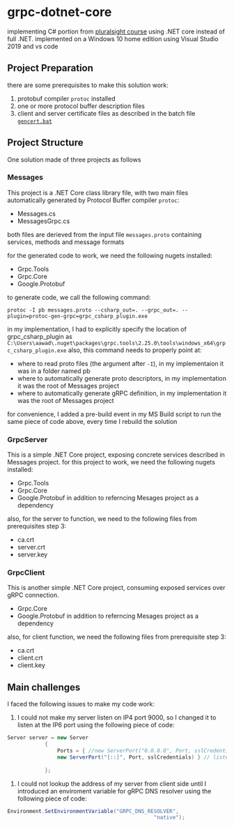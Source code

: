 # grpc-dotnet-core
implementing C# portion from [pluralsight course](https://app.pluralsight.com/library/courses/grpc-enhancing-application-communication/table-of-contents)
using .NET core instead of full .NET.
implemented on a Windows 10 home edition using Visual Studio 2019 and vs code 

## Project Preparation 
there are some prerequisites to make this solution work:
1. protobuf compiler `protoc` installed
2. one or more protocol buffer description files
3. client and server certificate files as described in the batch file [`gencert.bat`](pkg/gencert.bat)

## Project Structure
One solution made of three projects as follows

### Messages 
This project is a .NET Core class library file, with two main files automatically generated by Protocol Buffer compiler `protoc`:
- Messages.cs
- MessagesGrpc.cs

both files are derieved from the input file `messages.proto` containing services, methods and message formats

for the generated code to work, we need the following nugets installed:
- Grpc.Tools
- Grpc.Core
- Google.Protobuf 

to generate code, we call the following command:

```batch
protoc -I pb messages.proto --csharp_out=. --grpc_out=. --plugin=protoc-gen-grpc=grpc_csharp_plugin.exe
```

in my implementation, I had to explicitly specify the location of grpc_csharp_plugin as `C:\Users\aawad\.nuget\packages\grpc.tools\2.25.0\tools\windows_x64\grpc_csharp_plugin.exe`
also, this command needs to properly point at:
- where to read proto files (the argument after `-I`), in my implementaion it was in a folder named pb
- where to automatically generate proto descriptors, in my implementation it was the root of Messages project
- where to automatically generate gRPC definition, in my implementation it was the root of Messages project

for convenience, I added a pre-build event in my MS Build script to run the same piece of code above, every time I rebuild the solution 

### GrpcServer
This is a simple .NET Core project, exposing concrete services described in Messages project.
for this project to work, we need the following nugets installed:
- Grpc.Tools
- Grpc.Core
- Google.Protobuf 
in addition to referncing Mesages project as a dependency 

also, for the server to function, we need to the following files from prerequisites step 3:
- ca.crt
- server.crt
- server.key

### GrpcClient 
This is another simple .NET Core project, consuming exposed services over gRPC connection. 
- Grpc.Core
- Google.Protobuf 
in addition to referncing Mesages project as a dependency 

also, for client function, we need the following files from prerequisite step 3:
- ca.crt
- client.crt
- client.key

## Main challenges
I faced the following issues to make my code work:
1. I could not make my server listen on IP4 port 9000, so I changed it to listen at the IP6 port using the following piece of code:
```csharp
Server server = new Server
            {
                Ports = { //new ServerPort("0.0.0.0", Port, sslCredentials),
                new ServerPort("[::]", Port, sslCredentials) } // listening on IP6 port 9000 
                
            };
```
1. I could not lookup the address of my server from client side until I introduced an enviroment variable for gRPC DNS resolver using the following piece of code:
```csharp
Environment.SetEnvironmentVariable("GRPC_DNS_RESOLVER",
                                               "native");
```